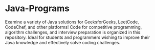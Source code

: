 # Java-Programs
Examine a variety of Java solutions for GeeksforGeeks, LeetCode, CodeChef, and other platforms! Code for competitive programming, algorithm challenges, and interview preparation is organized in this repository. Ideal for students and programmers wishing to improve their Java knowledge and effectively solve coding challenges.
